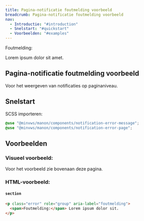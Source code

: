 ```yaml
---
title: Pagina-notificatie foutmelding voorbeeld
breadcrumb: Pagina-notificatie foutmelding voorbeeld
nav:
  - Introductie: "#introduction"
  - Snelstart: "#quickstart"
  - Voorbeelden: "#examples"
---
```


<section class="error" role="group" aria-label="foutmelding">
  <div>
    <span>Foutmelding:</span>
    <p>Lorem ipsum dolor sit amet.</p>
  </div>
</section>

<h2 id="introduction">Pagina-notificatie foutmelding voorbeeld</h2>

Voor het weergeven van notificaties op paginaniveau.

<h2 id="quickstart">Snelstart</h2>

SCSS importeren:

```scss
@use "@minvws/manon/components/notification-error-message";
@use "@minvws/manon/components/notification-error-page";
```

<h2 id="examples">Voorbeelden</h2>

### Visueel voorbeeld:

Voor het voorbeeld zie bovenaan deze pagina.

### HTML-voorbeeld:

#### `section`

```html
<p class="error" role="group" aria-label="foutmelding">
  <span>Foutmelding:</span> Lorem ipsum dolor sit.
</p>
```
